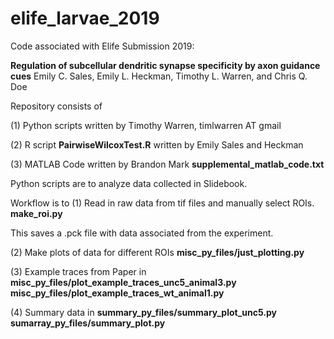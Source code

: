 # elife_larvae_2019
Code associated with Elife Submission 2019:

**Regulation of subcellular dendritic synapse specificity by axon guidance cues**
Emily C. Sales, Emily L. Heckman, Timothy L. Warren, and Chris Q. Doe

Repository consists of 

(1) Python scripts written by
Timothy Warren, timlwarren AT gmail

(2) R script **PairwiseWilcoxTest.R** written by Emily Sales and Heckman

(3) MATLAB Code written by Brandon Mark  **supplemental_matlab_code.txt**


Python scripts are to analyze data collected in Slidebook.

Workflow is to 
(1) Read in raw data from tif files and manually select ROIs.
**make_roi.py**

This saves a .pck file with data associated from the experiment.

(2) Make plots of data for different ROIs
**misc_py_files/just_plotting.py**

(3) Example traces from Paper in
**misc_py_files/plot_example_traces_unc5_animal3.py**
**misc_py_files/plot_example_traces_wt_animal1.py**

(4) Summary data in
**summary_py_files/summary_plot_unc5.py**
**sumarray_py_files/summary_plot.py**




